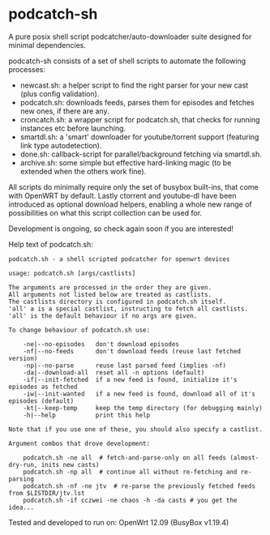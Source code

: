 podcatch-sh
===========

A pure posix shell script podcatcher/auto-downloader suite designed for minimal dependencies.

podcatch-sh consists of a set of shell scripts to automate the following processes:

 - newcast.sh: a helper script to find the right parser for your new cast (plus config validation).
 - podcatch.sh: downloads feeds, parses them for episodes and fetches new ones, if there are any.
 - croncatch.sh: a wrapper script for podcatch.sh, that checks for running instances etc before launching.
 - smartdl.sh: a 'smart' downloader for youtube/torrent support (featuring link type autodetection).
 - done.sh: callback-script for parallel/background fetching via smartdl.sh.
 - archive.sh: some simple but effective hard-linking magic (to be extended when the others work fine).

All scripts do minimally require only the set of busybox built-ins, that come with OpenWRT by default.
Lastly ctorrent and youtube-dl have been introduced as optional download helpers, enabling a whole new
range of possibilities on what this script collection can be used for.

Development is ongoing, so check again soon if you are interested!

Help text of podcatch.sh:

    podcatch.sh - a shell scripted podcatcher for openwrt devices

    usage: podcatch.sh [args/castlists]

    The arguments are processed in the order they are given.
    All arguments not listed below are treated as castlists.
    The castlists directory is configured in podcatch.sh itself.
    'all' a is a special castlist, instructing to fetch all castlists.
    'all' is the default behaviour if no args are given.

    To change behaviour of podcatch.sh use:

        -ne|--no-episodes   don't download episodes
        -nf|--no-feeds      don't download feeds (reuse last fetched version)
        -np|--no-parse      reuse last parsed feed (implies -nf)
        -da|--download-all  reset all -n options (default)
        -if|--init-fetched  if a new feed is found, initialize it's episodes as fetched
        -iw|--init-wanted   if a new feed is found, download all of it's episodes (default)
        -kt|--keep-temp     keep the temp directory (for debugging mainly)
        -h|--help           print this help

    Note that if you use one of these, you should also specify a castlist.

    Argument combos that drove development:

        podcatch.sh -ne all  # fetch-and-parse-only on all feeds (almost-dry-run, inits new casts)
        podcatch.sh -np all  # continue all without re-fetching and re-parsing
        podcatch.sh -nf -ne jtv  # re-parse the previously fetched feeds from $LISTDIR/jtv.lst
        podcatch.sh -if cczwei -ne chaos -h -da casts # you get the idea...

Tested and developed to run on: OpenWrt 12.09 (BusyBox v1.19.4)
